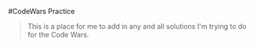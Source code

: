 #CodeWars Practice
> This is a place for me to add in any and all solutions I'm trying to do for 
> the Code Wars.

